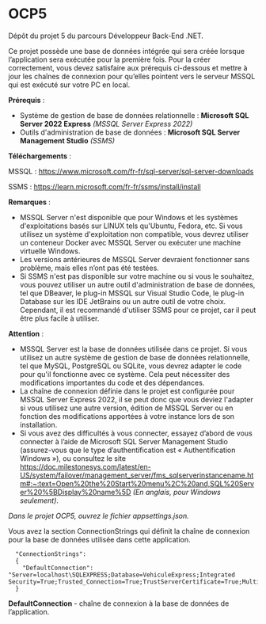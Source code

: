 # OCP5
Dépôt du projet 5 du parcours Développeur Back-End .NET. 

Ce projet possède une base de données intégrée qui sera créée lorsque l’application sera exécutée pour la première fois. Pour la créer correctement, vous devez satisfaire aux prérequis ci-dessous et mettre à jour les chaînes de connexion pour qu’elles pointent vers le serveur MSSQL qui est exécuté sur votre PC en local.

**Prérequis** : 
- Système de gestion de base de données relationnelle : **Microsoft SQL Server 2022 Express** *(MSSQL Server Express 2022)*
- Outils d'administration de base de données : **Microsoft SQL Server Management Studio** *(SSMS)*

**Téléchargements** :

MSSQL : https://www.microsoft.com/fr-fr/sql-server/sql-server-downloads

SSMS : https://learn.microsoft.com/fr-fr/ssms/install/install

**Remarques** : 

- MSSQL Server n'est disponible que pour Windows et les systèmes d'exploitations basés sur LINUX tels qu'Ubuntu, Fedora, etc. Si vous utilisez un système d'exploitation non compatible, vous devrez utiliser un conteneur Docker avec MSSQL Server ou exécuter une machine virtuelle Windows.
- Les versions antérieures de MSSQL Server devraient fonctionner sans problème, mais elles n’ont pas été testées.
- Si SSMS n'est pas disponible sur votre machine ou si vous le souhaitez, vous pouvez utiliser un autre outil d'administration de base de données, tel que DBeaver, le plug-in MSSQL sur Visual Studio Code, le plug-in Database sur les IDE JetBrains ou un autre outil de votre choix. Cependant, il est recommandé d'utiliser SSMS pour ce projet, car il peut être plus facile à utiliser.

**Attention** :

- MSSQL Server est la base de données utilisée dans ce projet. Si vous utilisez un autre système de gestion de base de données relationnelle, tel que MySQL, PostgreSQL ou SQLite, vous devrez adapter le code pour qu'il fonctionne avec ce système. Cela peut nécessiter des modifications importantes du code et des dépendances.
- La chaîne de connexion définie dans le projet est configurée pour MSSQL Server Express 2022, il se peut donc que vous deviez l'adapter si vous utilisez une autre version, édition de MSSQL Server ou en fonction des modifications apportées à votre instance lors de son installation.
- Si vous avez des difficultés à vous connecter, essayez d’abord de vous connecter à l’aide de Microsoft SQL Server Management Studio (assurez-vous que le type d’authentification est « Authentification Windows »), ou consultez le site https://doc.milestonesys.com/latest/en-US/system/failover/management_server/fms_sqlserverinstancename.htm#:~:text=Open%20the%20Start%20menu%2C%20and,SQL%20Server%20%5BDisplay%20name%5D *(En anglais, pour Windows seulement)*.

*Dans le projet OCP5, ouvrez le fichier appsettings.json.*

Vous avez la section ConnectionStrings qui définit la chaîne de connexion pour la base de données utilisée dans cette application.

      "ConnectionStrings":
      {
        "DefaultConnection": "Server=localhost\SQLEXPRESS;Database=VehiculeExpress;Integrated Security=True;Trusted_Connection=True;TrustServerCertificate=True;MultipleActiveResultSets=true"
      }

**DefaultConnection** - chaîne de connexion à la base de données de l’application.
